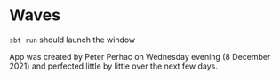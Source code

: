 # Waves

`sbt run` should launch the window

App was created by Peter Perhac on Wednesday evening (8 December 2021) and perfected little by little over the next few days.

